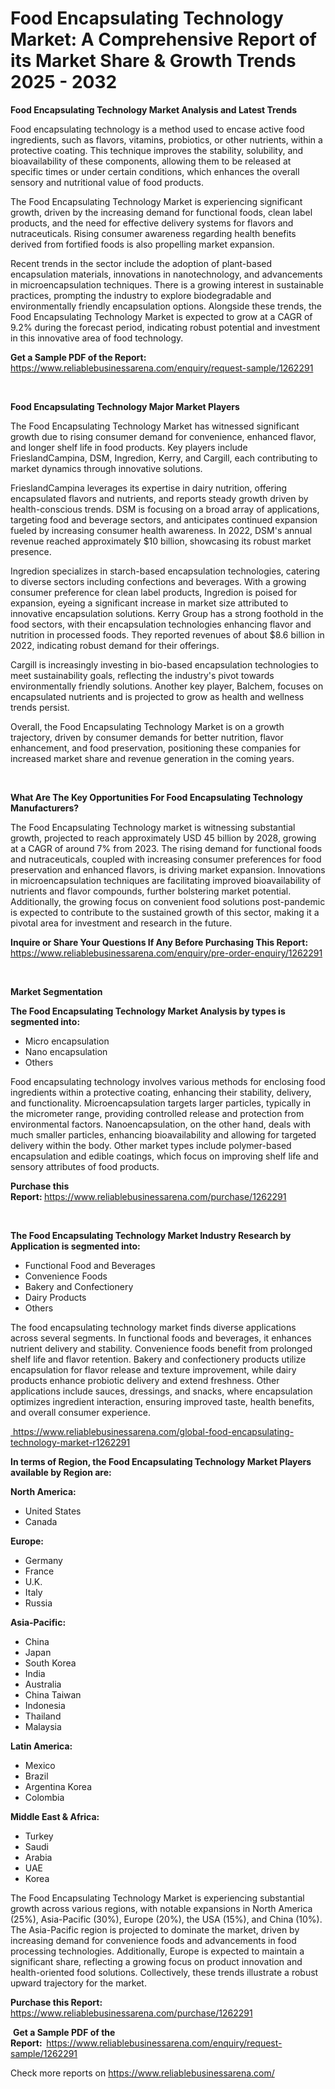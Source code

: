 <p><h1>Food Encapsulating Technology Market: A Comprehensive Report of its Market Share & Growth Trends 2025 - 2032</h1></p><p><strong>Food Encapsulating Technology Market Analysis and Latest Trends</strong></p>
<p><p>Food encapsulating technology is a method used to encase active food ingredients, such as flavors, vitamins, probiotics, or other nutrients, within a protective coating. This technique improves the stability, solubility, and bioavailability of these components, allowing them to be released at specific times or under certain conditions, which enhances the overall sensory and nutritional value of food products. </p><p>The Food Encapsulating Technology Market is experiencing significant growth, driven by the increasing demand for functional foods, clean label products, and the need for effective delivery systems for flavors and nutraceuticals. Rising consumer awareness regarding health benefits derived from fortified foods is also propelling market expansion. </p><p>Recent trends in the sector include the adoption of plant-based encapsulation materials, innovations in nanotechnology, and advancements in microencapsulation techniques. There is a growing interest in sustainable practices, prompting the industry to explore biodegradable and environmentally friendly encapsulation options. Alongside these trends, the Food Encapsulating Technology Market is expected to grow at a CAGR of 9.2% during the forecast period, indicating robust potential and investment in this innovative area of food technology.</p></p>
<p><strong>Get a Sample PDF of the Report:&nbsp;</strong> <a href="https://www.reliablebusinessarena.com/enquiry/request-sample/1262291?utm_campaign=2485&utm_medium=2&utm_source=Github&utm_content=ia&utm_term=11032025&utm_id=food-encapsulating-technology">https://www.reliablebusinessarena.com/enquiry/request-sample/1262291</a></p>
<p>&nbsp;</p>
<p><strong>Food Encapsulating Technology Major Market Players</strong></p>
<p><p>The Food Encapsulating Technology Market has witnessed significant growth due to rising consumer demand for convenience, enhanced flavor, and longer shelf life in food products. Key players include FrieslandCampina, DSM, Ingredion, Kerry, and Cargill, each contributing to market dynamics through innovative solutions.</p><p>FrieslandCampina leverages its expertise in dairy nutrition, offering encapsulated flavors and nutrients, and reports steady growth driven by health-conscious trends. DSM is focusing on a broad array of applications, targeting food and beverage sectors, and anticipates continued expansion fueled by increasing consumer health awareness. In 2022, DSM's annual revenue reached approximately $10 billion, showcasing its robust market presence.</p><p>Ingredion specializes in starch-based encapsulation technologies, catering to diverse sectors including confections and beverages. With a growing consumer preference for clean label products, Ingredion is poised for expansion, eyeing a significant increase in market size attributed to innovative encapsulation solutions. Kerry Group has a strong foothold in the food sectors, with their encapsulation technologies enhancing flavor and nutrition in processed foods. They reported revenues of about $8.6 billion in 2022, indicating robust demand for their offerings.</p><p>Cargill is increasingly investing in bio-based encapsulation technologies to meet sustainability goals, reflecting the industry's pivot towards environmentally friendly solutions. Another key player, Balchem, focuses on encapsulated nutrients and is projected to grow as health and wellness trends persist.</p><p>Overall, the Food Encapsulating Technology Market is on a growth trajectory, driven by consumer demands for better nutrition, flavor enhancement, and food preservation, positioning these companies for increased market share and revenue generation in the coming years.</p></p>
<p>&nbsp;</p>
<p><strong>What Are The Key Opportunities For Food Encapsulating Technology Manufacturers?</strong></p>
<p><p>The Food Encapsulating Technology market is witnessing substantial growth, projected to reach approximately USD 45 billion by 2028, growing at a CAGR of around 7% from 2023. The rising demand for functional foods and nutraceuticals, coupled with increasing consumer preferences for food preservation and enhanced flavors, is driving market expansion. Innovations in microencapsulation techniques are facilitating improved bioavailability of nutrients and flavor compounds, further bolstering market potential. Additionally, the growing focus on convenient food solutions post-pandemic is expected to contribute to the sustained growth of this sector, making it a pivotal area for investment and research in the future.</p></p>
<p><strong>Inquire or Share Your Questions If Any Before Purchasing This Report:</strong> <a href="https://www.reliablebusinessarena.com/enquiry/pre-order-enquiry/1262291?utm_campaign=2485&utm_medium=2&utm_source=Github&utm_content=ia&utm_term=11032025&utm_id=food-encapsulating-technology">https://www.reliablebusinessarena.com/enquiry/pre-order-enquiry/1262291</a></p>
<p>&nbsp;</p>
<p><strong>Market Segmentation</strong></p>
<p><strong>The Food Encapsulating Technology Market Analysis by types is segmented into:</strong></p>
<p><ul><li>Micro encapsulation</li><li>Nano encapsulation</li><li>Others</li></ul></p>
<p><p>Food encapsulating technology involves various methods for enclosing food ingredients within a protective coating, enhancing their stability, delivery, and functionality. Microencapsulation targets larger particles, typically in the micrometer range, providing controlled release and protection from environmental factors. Nanoencapsulation, on the other hand, deals with much smaller particles, enhancing bioavailability and allowing for targeted delivery within the body. Other market types include polymer-based encapsulation and edible coatings, which focus on improving shelf life and sensory attributes of food products.</p></p>
<p><strong>Purchase this Report:&nbsp;</strong><a href="https://www.reliablebusinessarena.com/purchase/1262291?utm_campaign=2485&utm_medium=2&utm_source=Github&utm_content=ia&utm_term=11032025&utm_id=food-encapsulating-technology">https://www.reliablebusinessarena.com/purchase/1262291</a></p>
<p>&nbsp;</p>
<p><strong>The Food Encapsulating Technology Market Industry Research by Application is segmented into:</strong></p>
<p><ul><li>Functional Food and Beverages</li><li>Convenience Foods</li><li>Bakery and Confectionery</li><li>Dairy Products</li><li>Others</li></ul></p>
<p><p>The food encapsulating technology market finds diverse applications across several segments. In functional foods and beverages, it enhances nutrient delivery and stability. Convenience foods benefit from prolonged shelf life and flavor retention. Bakery and confectionery products utilize encapsulation for flavor release and texture improvement, while dairy products enhance probiotic delivery and extend freshness. Other applications include sauces, dressings, and snacks, where encapsulation optimizes ingredient interaction, ensuring improved taste, health benefits, and overall consumer experience.</p></p>
<p><a href="https://www.reliablebusinessarena.com/global-food-encapsulating-technology-market-r1262291?utm_campaign=2485&utm_medium=2&utm_source=Github&utm_content=ia&utm_term=11032025&utm_id=food-encapsulating-technology">&nbsp;https://www.reliablebusinessarena.com/global-food-encapsulating-technology-market-r1262291</a></p>
<p><strong>In terms of Region, the Food Encapsulating Technology Market Players available by Region are:</strong></p>
<p>
    <p> <strong> North America: </strong>
        <ul>
            <li>United States</li>
            <li>Canada</li>
        </ul>
        </p> 
    <p> <strong> Europe: </strong>
        <ul>
            <li>Germany</li>
            <li>France</li>
            <li>U.K.</li>
            <li>Italy</li>
            <li>Russia</li>
        </ul>
        </p> 
    <p> <strong> Asia-Pacific: </strong>
        <ul>
            <li>China</li>
            <li>Japan</li>
            <li>South Korea</li>
            <li>India</li>
            <li>Australia</li>
            <li>China Taiwan</li>
            <li>Indonesia</li>
            <li>Thailand</li>
            <li>Malaysia</li>
        </ul>
        </p> 
    <p> <strong> Latin America: </strong>
        <ul>
            <li>Mexico</li>
            <li>Brazil</li>
            <li>Argentina Korea</li>
            <li>Colombia</li>
        </ul>
        </p> 
    <p> <strong> Middle East & Africa: </strong>
        <ul>
            <li>Turkey</li>
            <li>Saudi</li>
            <li>Arabia</li>
            <li>UAE</li>
            <li>Korea</li>
        </ul>
    </p>
    </p>
<p><p>The Food Encapsulating Technology Market is experiencing substantial growth across various regions, with notable expansions in North America (25%), Asia-Pacific (30%), Europe (20%), the USA (15%), and China (10%). The Asia-Pacific region is projected to dominate the market, driven by increasing demand for convenience foods and advancements in food processing technologies. Additionally, Europe is expected to maintain a significant share, reflecting a growing focus on product innovation and health-oriented food solutions. Collectively, these trends illustrate a robust upward trajectory for the market.</p></p>
<p><strong>Purchase this Report: </strong><a href="https://www.reliablebusinessarena.com/purchase/1262291?utm_campaign=2485&utm_medium=2&utm_source=Github&utm_content=ia&utm_term=11032025&utm_id=food-encapsulating-technology">https://www.reliablebusinessarena.com/purchase/1262291</a></p>
<p>&nbsp;<strong>Get a Sample PDF of the Report:&nbsp;&nbsp;</strong><a href="https://www.reliablebusinessarena.com/enquiry/request-sample/1262291?utm_campaign=2485&utm_medium=2&utm_source=Github&utm_content=ia&utm_term=11032025&utm_id=food-encapsulating-technology">https://www.reliablebusinessarena.com/enquiry/request-sample/1262291</a></p>
<p><strong></strong></p>
<p>Check more reports on <a href="https://www.reliablebusinessarena.com/?utm_campaign=2485&utm_medium=2&utm_source=Github&utm_content=ia&utm_term=11032025&utm_id=food-encapsulating-technology">https://www.reliablebusinessarena.com/</a></p>